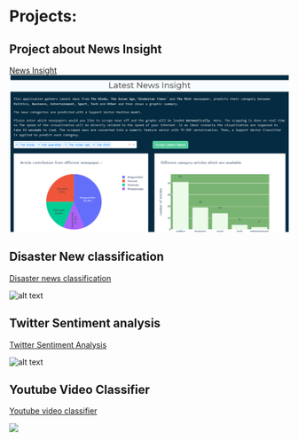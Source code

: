 # Projects:

## Project about News Insight
[News Insight](https://github.com/mohitnagarkotibca/Projects/tree/master/News_Insight)
![](https://github.com/mohitnagarkotibca/Projects/blob/master/images/1.png?raw=true)

## Disaster New classification
[Disaster news classification](https://github.com/mohitnagarkotibca/Projects/tree/master/Disaster_news_classfier)

![alt text](https://miro.medium.com/max/700/0*z9jqZsQ7JSTZGSZz.jpg?raw=true)

## Twitter Sentiment analysis
[Twitter Sentiment Analysis](https://github.com/mohitnagarkotibca/Projects/tree/master/Twitter_Sentiment_Analysis)

![alt text](https://miro.medium.com/max/2600/1*AbX-MNv3wuo0gVTGhOVZsA.jpeg)

## Youtube Video Classifier
[Youtube video classifier](https://github.com/mohitnagarkotibca/Projects/tree/master/youtube_video_classifier)

![](https://yt3.ggpht.com/ytc/AAUvwnhRCS00s226UbsoI2uhe2XFedXEIBw9jaOtstvTo08=s88-c-k-c0x00ffffff-no-rj)
